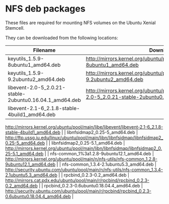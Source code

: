 NFS deb packages
============
These files are required for mounting NFS volumes on the Ubuntu Xenial Stemcell.

They can be downloaded from the following locations:

| Filename | Download URL |
| -------- | ------------ |
| keyutils_1.5.9-8ubuntu1_amd64.deb | http://mirrors.kernel.org/ubuntu/pool/main/k/keyutils/keyutils_1.5.9-8ubuntu1_amd64.deb |
| keyutils_1.5.9-9.2ubuntu2_amd64.deb | http://mirrors.kernel.org/ubuntu/pool/main/k/keyutils/keyutils_1.5.9-9.2ubuntu2_amd64.deb |
| libevent-2.0-5_2.0.21-stable-2ubuntu0.16.04.1_amd64.deb | http://mirrors.kernel.org/ubuntu/pool/main/libe/libevent/libevent-2.0-5_2.0.21-stable-2ubuntu0.16.04.1_amd64.deb|
| libevent-2.1-6_2.1.8-stable-4build1_amd64.deb |
http://mirrors.kernel.org/ubuntu/pool/main/libe/libevent/libevent-2.1-6_2.1.8-stable-4build1_amd64.deb
|
| libnfsidmap2_0.25-5_amd64.deb | http://ftp.ussg.iu.edu/linux/ubuntu/pool/main/libn/libnfsidmap/libnfsidmap2_0.25-5_amd64.deb |
| libnfsidmap2_0.25-5.1_amd64.deb |
http://mirrors.kernel.org/ubuntu/pool/main/libn/libnfsidmap/libnfsidmap2_0.25-5.1_amd64.deb
|
| nfs-common_1%3a1.2.8-9ubuntu12.1_amd64.deb | http://mirrors.kernel.org/ubuntu/pool/main/n/nfs-utils/nfs-common_1.2.8-9ubuntu12.1_amd64.deb |
| nfs-common_1.3.4-2.1ubuntu5.3_amd64.deb | http://security.ubuntu.com/ubuntu/pool/main/n/nfs-utils/nfs-common_1.3.4-2.1ubuntu5.3_amd64.deb |
| rpcbind_0.2.3-0.2_amd64.deb | http://mirrors.cat.pdx.edu/ubuntu/pool/main/r/rpcbind/rpcbind_0.2.3-0.2_amd64.deb |
| rpcbind_0.2.3-0.6ubuntu0.18.04.4_amd64.deb |
http://security.ubuntu.com/ubuntu/pool/main/r/rpcbind/rpcbind_0.2.3-0.6ubuntu0.18.04.4_amd64.deb
|

